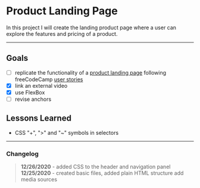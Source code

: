 # Product Landing Page

In this project I will create the landing product page where a user can explore the features and pricing of a product.

___

## Goals

- [ ] replicate the functionality of a [product landing page](https://codepen.io/freeCodeCamp/full/RKRbwL) following freeCodeCamp [user stories](https://www.freecodecamp.org/learn/responsive-web-design/responsive-web-design-projects/build-a-product-landing-page)
- [x] link an external video
- [x] use FlexBox
- [ ] revise anchors

## Lessons Learned

- CSS "+", ">" and "~" symbols in selectors

___

### Changelog

>**12/26/2020** - added CSS to the header and navigation panel\
>**12/25/2020** - created basic files, added plain HTML structure add media sources
